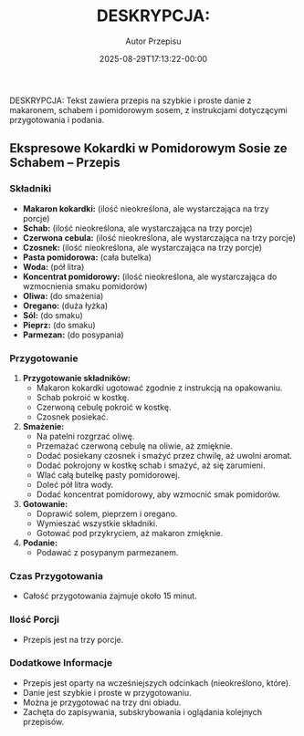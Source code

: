 ﻿---
draft: true
title: "DESKRYPCJA:"
author: "Autor Przepisu"
recipe_image: images/recipe-headers/default.avif
date: 2025-08-29T17:13:22-00:00
categories: ["sniadania"]
tags: ["draft"]
tagline: "Przepis do sformatowania"
servings: 4
prep_time: 15
cook: true
cook_time: 30
calories: 300
protein: 20
fat: 10
carbohydrate: 25
---
DESKRYPCJA:
Tekst zawiera przepis na szybkie i proste danie z makaronem, schabem i pomidorowym sosem, z instrukcjami dotyczącymi przygotowania i podania.

## Ekspresowe Kokardki w Pomidorowym Sosie ze Schabem – Przepis

### Składniki

*   **Makaron kokardki:** (ilość nieokreślona, ale wystarczająca na trzy porcje)
*   **Schab:** (ilość nieokreślona, ale wystarczająca na trzy porcje)
*   **Czerwona cebula:** (ilość nieokreślona, ale wystarczająca na trzy porcje)
*   **Czosnek:** (ilość nieokreślona, ale wystarczająca na trzy porcje)
*   **Pasta pomidorowa:** (cała butelka)
*   **Woda:** (pół litra)
*   **Koncentrat pomidorowy:** (ilość nieokreślona, ale wystarczająca do wzmocnienia smaku pomidorów)
*   **Oliwa:** (do smażenia)
*   **Oregano:** (duża łyżka)
*   **Sól:** (do smaku)
*   **Pieprz:** (do smaku)
*   **Parmezan:** (do posypania)

### Przygotowanie

1.  **Przygotowanie składników:**
    *   Makaron kokardki ugotować zgodnie z instrukcją na opakowaniu.
    *   Schab pokroić w kostkę.
    *   Czerwoną cebulę pokroić w kostkę.
    *   Czosnek posiekać.
2.  **Smażenie:**
    *   Na patelni rozgrzać oliwę.
    *   Przemażać czerwoną cebulę na oliwie, aż zmięknie.
    *   Dodać posiekany czosnek i smażyć przez chwilę, aż uwolni aromat.
    *   Dodać pokrojony w kostkę schab i smażyć, aż się zarumieni.
    *   Wlać całą butelkę pasty pomidorowej.
    *   Doleć pół litra wody.
    *   Dodać koncentrat pomidorowy, aby wzmocnić smak pomidorów.
3.  **Gotowanie:**
    *   Doprawić solem, pieprzem i oregano.
    *   Wymieszać wszystkie składniki.
    *   Gotować pod przykryciem, aż makaron zmięknie.
4.  **Podanie:**
    *   Podawać z posypanym parmezanem.

### Czas Przygotowania

*   Całość przygotowania zajmuje około 15 minut.

### Ilość Porcji

*   Przepis jest na trzy porcje.

### Dodatkowe Informacje

*   Przepis jest oparty na wcześniejszych odcinkach (nieokreślono, które).
*   Danie jest szybkie i proste w przygotowaniu.
*   Można je przygotować na trzy dni obiadu.
*   Zachęta do zapisywania, subskrybowania i oglądania kolejnych przepisów.
